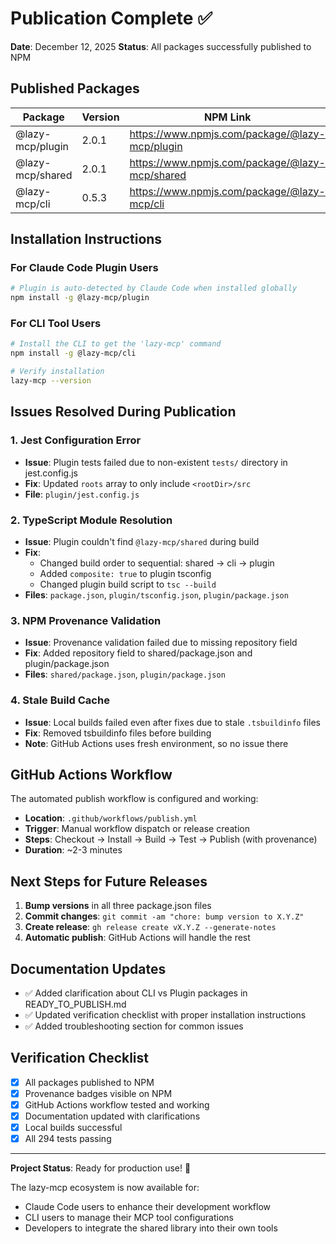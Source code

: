 # Publication Complete ✅

**Date**: December 12, 2025
**Status**: All packages successfully published to NPM

## Published Packages

| Package | Version | NPM Link | Status |
|---------|---------|----------|--------|
| @lazy-mcp/plugin | 2.0.1 | https://www.npmjs.com/package/@lazy-mcp/plugin | ✅ Published |
| @lazy-mcp/shared | 2.0.1 | https://www.npmjs.com/package/@lazy-mcp/shared | ✅ Published |
| @lazy-mcp/cli | 0.5.3 | https://www.npmjs.com/package/@lazy-mcp/cli | ✅ Published |

## Installation Instructions

### For Claude Code Plugin Users
```bash
# Plugin is auto-detected by Claude Code when installed globally
npm install -g @lazy-mcp/plugin
```

### For CLI Tool Users
```bash
# Install the CLI to get the 'lazy-mcp' command
npm install -g @lazy-mcp/cli

# Verify installation
lazy-mcp --version
```

## Issues Resolved During Publication

### 1. Jest Configuration Error
- **Issue**: Plugin tests failed due to non-existent `tests/` directory in jest.config.js
- **Fix**: Updated `roots` array to only include `<rootDir>/src`
- **File**: `plugin/jest.config.js`

### 2. TypeScript Module Resolution
- **Issue**: Plugin couldn't find `@lazy-mcp/shared` during build
- **Fix**:
  - Changed build order to sequential: shared → cli → plugin
  - Added `composite: true` to plugin tsconfig
  - Changed plugin build script to `tsc --build`
- **Files**: `package.json`, `plugin/tsconfig.json`, `plugin/package.json`

### 3. NPM Provenance Validation
- **Issue**: Provenance validation failed due to missing repository field
- **Fix**: Added repository field to shared/package.json and plugin/package.json
- **Files**: `shared/package.json`, `plugin/package.json`

### 4. Stale Build Cache
- **Issue**: Local builds failed even after fixes due to stale `.tsbuildinfo` files
- **Fix**: Removed tsbuildinfo files before building
- **Note**: GitHub Actions uses fresh environment, so no issue there

## GitHub Actions Workflow

The automated publish workflow is configured and working:
- **Location**: `.github/workflows/publish.yml`
- **Trigger**: Manual workflow dispatch or release creation
- **Steps**: Checkout → Install → Build → Test → Publish (with provenance)
- **Duration**: ~2-3 minutes

## Next Steps for Future Releases

1. **Bump versions** in all three package.json files
2. **Commit changes**: `git commit -am "chore: bump version to X.Y.Z"`
3. **Create release**: `gh release create vX.Y.Z --generate-notes`
4. **Automatic publish**: GitHub Actions will handle the rest

## Documentation Updates

- ✅ Added clarification about CLI vs Plugin packages in READY_TO_PUBLISH.md
- ✅ Updated verification checklist with proper installation instructions
- ✅ Added troubleshooting section for common issues

## Verification Checklist

- [x] All packages published to NPM
- [x] Provenance badges visible on NPM
- [x] GitHub Actions workflow tested and working
- [x] Documentation updated with clarifications
- [x] Local builds successful
- [x] All 294 tests passing

---

**Project Status**: Ready for production use! 🎉

The lazy-mcp ecosystem is now available for:
- Claude Code users to enhance their development workflow
- CLI users to manage their MCP tool configurations
- Developers to integrate the shared library into their own tools
